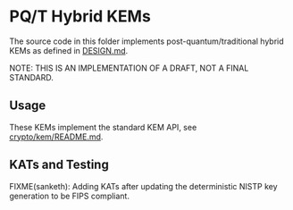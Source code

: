 # PQ/T Hybrid KEMs

The source code in this folder implements post-quantum/traditional hybrid KEMs as defined in [DESIGN.md](./DESIGN.md).

NOTE: THIS IS AN IMPLEMENTATION OF A DRAFT, NOT A FINAL STANDARD.

## Usage

These KEMs implement the standard KEM API, see [crypto/kem/README.md](../kem/README.md).

## KATs and Testing

FIXME(sanketh): Adding KATs after updating the deterministic NISTP key generation to be FIPS compliant.
